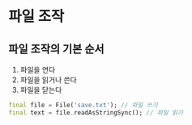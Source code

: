 # 파일 조작

## 파일 조작의 기본 순서
1. 파일을 연다
2. 파일을 읽거나 쓴다
3. 파일을 닫는다

```dart
final file = File('save.txt'); // 파일 쓰기
final text = file.readAsStringSync(); // 파일 읽기
```